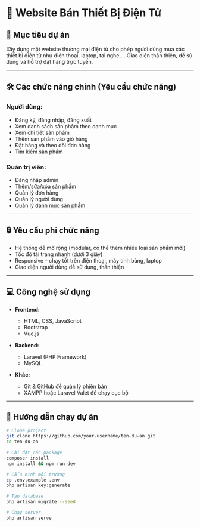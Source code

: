 # 📱 Website Bán Thiết Bị Điện Tử

## 📌 Mục tiêu dự án
Xây dựng một website thương mại điện tử cho phép người dùng mua các thiết bị điện tử như điện thoại, laptop, tai nghe,... Giao diện thân thiện, dễ sử dụng và hỗ trợ đặt hàng trực tuyến.

---

## 🛠️ Các chức năng chính (Yêu cầu chức năng)

### Người dùng:
- Đăng ký, đăng nhập, đăng xuất
- Xem danh sách sản phẩm theo danh mục
- Xem chi tiết sản phẩm
- Thêm sản phẩm vào giỏ hàng
- Đặt hàng và theo dõi đơn hàng
- Tìm kiếm sản phẩm

### Quản trị viên:
- Đăng nhập admin
- Thêm/sửa/xóa sản phẩm
- Quản lý đơn hàng
- Quản lý người dùng
- Quản lý danh mục sản phẩm

---

## 🔒 Yêu cầu phi chức năng

- Hệ thống dễ mở rộng (modular, có thể thêm nhiều loại sản phẩm mới)
- Tốc độ tải trang nhanh (dưới 3 giây)
- Responsive – chạy tốt trên điện thoại, máy tính bảng, laptop
- Giao diện người dùng dễ sử dụng, thân thiện

---

## 💻 Công nghệ sử dụng

- **Frontend:**
  - HTML, CSS, JavaScript
  - Bootstrap
  - Vue.js 

- **Backend:**
  - Laravel (PHP Framework)
  - MySQL

- **Khác:**
  - Git & GitHub để quản lý phiên bản
  - XAMPP hoặc Laravel Valet để chạy cục bộ
 

---

## 🚀 Hướng dẫn chạy dự án

```bash
# Clone project
git clone https://github.com/your-username/ten-du-an.git
cd ten-du-an

# Cài đặt các package
composer install
npm install && npm run dev

# Cấu hình môi trường
cp .env.example .env
php artisan key:generate

# Tạo database
php artisan migrate --seed

# Chạy server
php artisan serve
